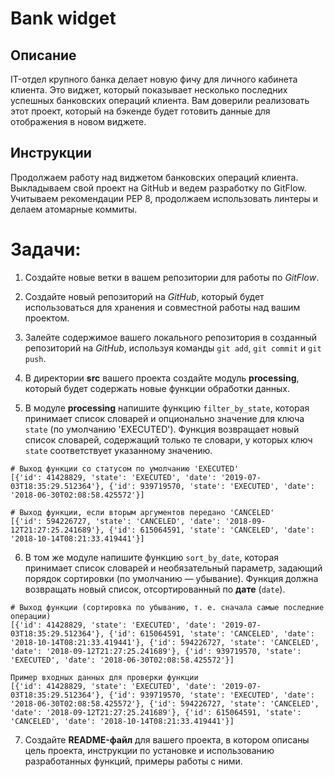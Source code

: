 # Bank widget

## Описание
IT-отдел крупного банка делает новую фичу для личного кабинета клиента. 
Это виджет, который показывает несколько последних успешных банковских операций клиента. 
Вам доверили реализовать этот проект, который на бэкенде будет готовить данные для отображения в новом виджете.

## Инструкции
Продолжаем работу над виджетом банковских операций клиента. 
Выкладываем свой проект на GitHub и ведем разработку по GitFlow. 
Учитываем рекомендации PEP 8, продолжаем использовать линтеры и делаем атомарные коммиты.

# Задачи:

1. Создайте новые ветки в вашем репозитории для работы по _GitFlow_.

2. Создайте новый репозиторий на _GitHub_, который будет использоваться 
для хранения и совместной работы над вашим проектом.

3. Залейте содержимое вашего локального репозитория в созданный репозиторий на _GitHub_, используя команды 
`git add`, `git commit` и `git push`.

4. В директории **src** вашего проекта создайте модуль **processing**, 
который будет содержать новые функции обработки данных.

5. В модуле **processing** напишите функцию `filter_by_state`, 
которая принимает список словарей и опционально значение для ключа 
`state` (по умолчанию 'EXECUTED'). 
Функция возвращает новый список словарей, содержащий только те словари, у которых ключ 
`state` соответствует указанному значению.

```Примеры работы функции
# Выход функции со статусом по умолчанию 'EXECUTED'
[{'id': 41428829, 'state': 'EXECUTED', 'date': '2019-07-03T18:35:29.512364'}, {'id': 939719570, 'state': 'EXECUTED', 'date': '2018-06-30T02:08:58.425572'}]

# Выход функции, если вторым аргументов передано 'CANCELED'
[{'id': 594226727, 'state': 'CANCELED', 'date': '2018-09-12T21:27:25.241689'}, {'id': 615064591, 'state': 'CANCELED', 'date': '2018-10-14T08:21:33.419441'}]
```
6. В том же модуле напишите функцию `sort_by_date`, 
которая принимает список словарей и необязательный параметр, 
задающий порядок сортировки (по умолчанию — убывание). 
Функция должна возвращать новый список, отсортированный по **дате** (`date`).

```Примеры работы функции
# Выход функции (сортировка по убыванию, т. е. сначала самые последние операции)
[{'id': 41428829, 'state': 'EXECUTED', 'date': '2019-07-03T18:35:29.512364'}, {'id': 615064591, 'state': 'CANCELED', 'date': '2018-10-14T08:21:33.419441'}, {'id': 594226727, 'state': 'CANCELED', 'date': '2018-09-12T21:27:25.241689'}, {'id': 939719570, 'state': 'EXECUTED', 'date': '2018-06-30T02:08:58.425572'}]

Пример входных данных для проверки функции
[{'id': 41428829, 'state': 'EXECUTED', 'date': '2019-07-03T18:35:29.512364'}, {'id': 939719570, 'state': 'EXECUTED', 'date': '2018-06-30T02:08:58.425572'}, {'id': 594226727, 'state': 'CANCELED', 'date': '2018-09-12T21:27:25.241689'}, {'id': 615064591, 'state': 'CANCELED', 'date': '2018-10-14T08:21:33.419441'}]
```

7. Создайте **README-файл** для вашего проекта, в котором описаны цель проекта, 
инструкции по установке и использованию разработанных функций, примеры работы с ними.
